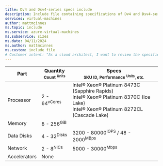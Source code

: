 ```yaml
---
title: Dv4 and Dsv4-series specs include
description: Include file containing specifications of Dv4 and Dsv4-series VM sizes.
services: virtual-machines
author: mattmcinnes
ms.topic: include
ms.service: azure-virtual-machines
ms.subservice: sizes
ms.date: 04/11/2024
ms.author: mattmcinnes
ms.custom: include file
# Customer intent: "As a cloud architect, I want to review the specifications of Dv4 and Dsv4-series virtual machines, so that I can select the appropriate VM sizes for our workloads based on performance needs."
---
```


| Part | Quantity <br><sup>Count <sup>Units | Specs <br><sup>SKU ID, Performance <sup>Units</sup>, etc.  |
|---|---|---|
| Processor        | 2 - 64<sup>vCores    | Intel® Xeon® Platinum 8473C (Sapphire Rapids)<br> Intel® Xeon® Platinum 8370C (Ice Lake)<br> Intel® Xeon® Platinum 8272CL (Cascade Lake) |
| Memory           | 8 - 256<sup>GiB      |                                                 |
| Data Disks       | 4 - 32<sup>Disks     | 3200 - 80000<sup>IOPS</sup> / 48 - 2000<sup>MBps  |
| Network          | 2 - 8<sup>NICs       | 5000 - 30000<sup>Mbps                          |
| Accelerators     | None                 |                                                 |